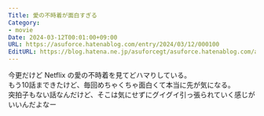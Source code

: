 ```yaml
---
Title: 愛の不時着が面白すぎる
Category:
- movie
Date: 2024-03-12T00:01:00+09:00
URL: https://asuforce.hatenablog.com/entry/2024/03/12/000100
EditURL: https://blog.hatena.ne.jp/asuforcegt/asuforce.hatenablog.com/atom/entry/6801883189090012735
---
```


今更だけど Netflix の愛の不時着を見てどハマりしている。  
もう10話まできたけど、毎回めちゃくちゃ面白くて本当に先が気になる。  
突拍子もない話なんだけど、そこは気にせずにグイグイ引っ張られていく感じがいいんだよなー
